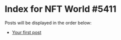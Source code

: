# Index for NFT World #5411
Posts will be displayed in the order below:

- [Your first post](./001-first.md)

